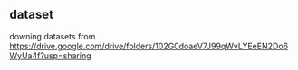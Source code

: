 ## dataset
downing datasets from https://drive.google.com/drive/folders/102G0doaeV7J99qWvLYEeEN2Do6WyUa4f?usp=sharing
